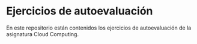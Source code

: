 # Ejercicios de autoevaluación

En este repositorio están contenidos los ejercicios de autoevaluación de la asignatura Cloud Computing.